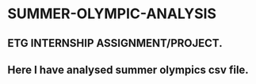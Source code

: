 # SUMMER-OLYMPIC-ANALYSIS
## ETG INTERNSHIP ASSIGNMENT/PROJECT.
## Here I have analysed summer olympics csv file.

